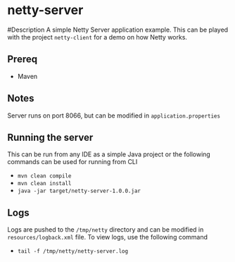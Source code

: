 # netty-server

#Description
A simple Netty Server application example. This can be played with the project `netty-client` for a demo on how Netty works.

## Prereq
* Maven

## Notes
Server runs on port 8066, but can be modified in `application.properties`

## Running the server
This can be run from any IDE as a simple Java project or the following commands can be used for running from CLI
* `mvn clean compile`
* `mvn clean install`
* `java -jar target/netty-server-1.0.0.jar`

## Logs
Logs are pushed to the `/tmp/netty` directory and can be modified in `resources/logback.xml` file.
To view logs, use the following command
* `tail -f /tmp/netty/netty-server.log`